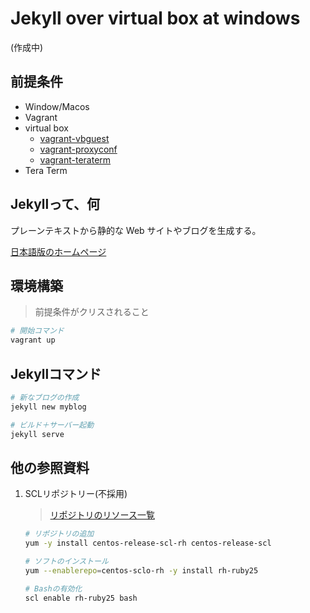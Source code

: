 # Jekyll over virtual box at windows
(作成中)

## 前提条件

* Window/Macos
* Vagrant
* virtual box
    * [vagrant-vbguest](https://github.com/dotless-de/vagrant-vbguest)
    * [vagrant-proxyconf](https://github.com/tmatilai/vagrant-proxyconf)
    * [vagrant-teraterm](https://github.com/tiibun/vagrant-teraterm)
* Tera Term

## Jekyllって、何

プレーンテキストから静的な Web サイトやブログを生成する。

[日本語版のホームページ](https://jekyllrb-ja.github.io/)

## 環境構築

> 前提条件がクリスされること

```powershell
# 開始コマンド
vagrant up
```

## Jekyllコマンド

```bash
# 新なブログの作成
jekyll new myblog

# ビルド＋サーバー起動
jekyll serve
```

## 他の参照資料

1. SCLリポジトリー(不採用)

    > [リポジトリのリソース一覧](http://mirror.centos.org/centos/7/sclo/x86_64/)

    ```bash
    # リポジトリの追加
    yum -y install centos-release-scl-rh centos-release-scl

    # ソフトのインストール
    yum --enablerepo=centos-sclo-rh -y install rh-ruby25

    # Bashの有効化
    scl enable rh-ruby25 bash
    ```
